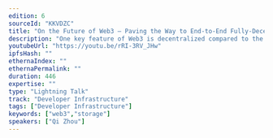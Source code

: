 ```yaml
---
edition: 6
sourceId: "KKVDZC"
title: "On the Future of Web3 — Paving the Way to End-to-End Fully-Decentralized Web"
description: "One key feature of Web3 is decentralized compared to the current Web2, which is controlled by a few centralized companies such as Facebook, Google. However, when 99% of the users interact with the blockchain, one critical problem shows up: the dApp servers / NSPs are centralized! In this talk, we propose a solution for the future of Web3: an End-to-End Fully Trustless Decentralized Web, which means that any components in our Web2 from the user side and server side will be decentralized in Web3."
youtubeUrl: "https://youtu.be/rRI-3RV_JHw"
ipfsHash: ""
ethernaIndex: ""
ethernaPermalink: ""
duration: 446
expertise: ""
type: "Lightning Talk"
track: "Developer Infrastructure"
tags: ["Developer Infrastructure"]
keywords: ["web3","storage"]
speakers: ["Qi Zhou"]
---
```


